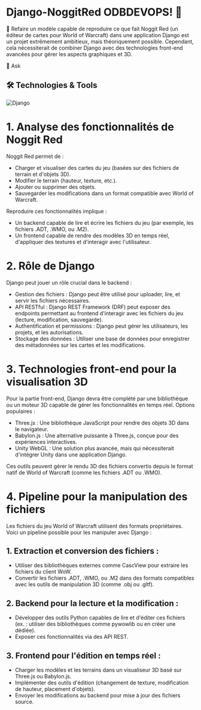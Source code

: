 # Django-NoggitRed ODBDEVOPS! 👋
🔭 Refaire un modèle capable de reproduire ce que fait Noggit Red (un éditeur de cartes pour World of Warcraft) dans une application Django est un projet extrêmement ambitieux, mais théoriquement possible. Cependant, cela nécessiterait de combiner Django avec des technologies front-end avancées pour gérer les aspects graphiques et 3D.

💬 Ask

## 🛠️ Technologies & Tools
<p align="left">
  <img src="https://img.shields.io/badge/Django-3776AB?style=flat&logo=python&logoColor=white" alt="Django"/>
</p>

# 1. Analyse des fonctionnalités de Noggit Red
Noggit Red permet de :
- Charger et visualiser des cartes du jeu (basées sur des fichiers de terrain et d'objets 3D).
- Modifier le terrain (hauteur, texture, etc.).
- Ajouter ou supprimer des objets.
- Sauvegarder les modifications dans un format compatible avec World of Warcraft.

Reproduire ces fonctionnalités implique :
- Un backend capable de lire et écrire les fichiers du jeu (par exemple, les fichiers .ADT, .WMO, ou .M2).
- Un frontend capable de rendre des modèles 3D en temps réel, d'appliquer des textures et d'interagir avec l'utilisateur.

# 2. Rôle de Django
Django peut jouer un rôle crucial dans le backend :
- Gestion des fichiers : Django peut être utilisé pour uploader, lire, et servir les fichiers nécessaires.
- API RESTful : Django REST Framework (DRF) peut exposer des endpoints permettant au frontend d'interagir avec les fichiers du jeu (lecture, modification, sauvegarde).
- Authentification et permissions : Django peut gérer les utilisateurs, les projets, et les autorisations.
- Stockage des données : Utiliser une base de données pour enregistrer des métadonnées sur les cartes et les modifications.


# 3. Technologies front-end pour la visualisation 3D
Pour la partie front-end, Django devra être complété par une bibliothèque ou un moteur 3D capable de gérer les fonctionnalités en temps réel.
  Options populaires :
  - Three.js : Une bibliothèque JavaScript pour rendre des objets 3D dans le navigateur.
  - Babylon.js : Une alternative puissante à Three.js, conçue pour des expériences interactives.
  - Unity WebGL : Une solution plus avancée, mais qui nécessiterait d'intégrer Unity dans une application Django.

Ces outils peuvent gérer le rendu 3D des fichiers convertis depuis le format natif de World of Warcraft (comme les fichiers .ADT ou .WMO).

# 4. Pipeline pour la manipulation des fichiers

Les fichiers du jeu World of Warcraft utilisent des formats propriétaires. Voici un pipeline possible pour les manipuler avec Django :

## 1. Extraction et conversion des fichiers :
- Utiliser des bibliothèques externes comme CascView pour extraire les fichiers du client WoW.
- Convertir les fichiers .ADT, .WMO, ou .M2 dans des formats compatibles avec les outils de manipulation 3D (comme .obj ou .gltf).
## 2. Backend pour la lecture et la modification :
- Développer des outils Python capables de lire et d'éditer ces fichiers (ex. : utiliser des bibliothèques comme pywowlib ou en créer une dédiée).
- Exposer ces fonctionnalités via des API REST.
## 3. Frontend pour l'édition en temps réel :
- Charger les modèles et les terrains dans un visualiseur 3D basé sur Three.js ou Babylon.js.
- Implémenter des outils d'édition (changement de texture, modification de hauteur, placement d'objets).
- Envoyer les modifications au backend pour mise à jour des fichiers source.


